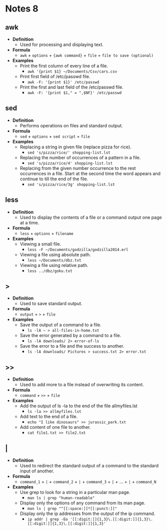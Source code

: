 # Notes 8

## awk
* **Definition**
  * Used for processing and displaying text.
* **Formula**
  * `awk` + `options` + `{awk command}` + `file` + `file to save (optional)`
* **Examples**
  * Print the first column of every line of a file.
    * `awk '{print $1} ~/Documents/Csv/cars.csv`
  * Print first field of /etc/passwd file.
    * `awk -F: '{print $1}' /etc/passwd`
  * Print the first and last field of the /etc/passwd file.
    * `awk -F: '{print $1," = ",$NF}' /etc/passwd`

## sed
* **Definition**
  * Performs operations on files and standard output.
* **Formula**
  * `sed` + `options` + `sed script` + `file`
* **Examples**
  * Replacing a string in given file (replace pizza for rice).
    * `sed 's/pizza/rice/' shopping-list.lst`
  * Replacing the number of occurrences of a pattern in a file.
    * `sed 's/pizza/rice/4' shopping-list.lst`
  * Replacing from the given number occurrence to the rest occurrences in a file. Start at the second time the word appears and continue to till the end of the file.
    * `sed 's/pizza/rice/3g' shopping-list.lst`

## less
* **Definition**
  * Used to display the contents of a file or a command output one page at a time.
* **Formula**
  * `less` + `options` + `filename`
* **Examples**
  * Viewing a small file.
    * `less -F ~/Documents/godzilla/godzilla2014.erl`
  * Viewing a file using absolute path.
    * `less ~/Documents/dbz.txt`
  * Viewing a file using relative path.
    * `less ../dbz/goku.txt`

## >
* **Definition**
  * Used to save standard output.
* **Formula**
  * `output` + `>` + `file`
* **Examples**
  * Save the output of a command to a file.
    * `ls -lA ~ > all-files-in-home.txt`
  * Save the error generated by a command to a file.
    * `ls -lA downloads/ 2> error-of-ls`
  * Save the error to a file and the success to another.
    * `ls -lA downloads/ Pictures > success.txt 2> error.txt`

## >>
* **Definition**
  * Used to add more to a file instead of overwriting its content.
* **Formula**
  * `command` + `>>` + `file`
* **Examples**
  * Add the output of ls -la to the end of the file allmyfiles.lst
    * `ls -la >> allmyfiles.lst`
  * Add text to the end of a file.
    * `echo "I like dinosaurs" >> jurassic_park.txt`
  * Add content of one file to another.
    * `cat file1.txt >> file2.txt`

## |
* **Definition**
  * Used to redirect the standard output of a command to the standard input of another.
* **Formula**
  * `command_1` + `|` + `command_2` + `|` + `command_3` + `|` + ... + `|` + `command_N`
* **Examples**
  * Use grep to look for a string in a particular man page.
    * `man ls | grep "human-readable"`
  * Display only the options of any command from its man page.
    * `man ls | grep "^[[:space:]]*[[:punct:]]"`
  * Display only the ip addresses from the output of the ip command.
    * `ip addr | grep -Eo '[[:digit:]]{1,3}\.[[:digit:]]{1,3}\.[[:digit:]]{1,3}\.[[:digit:]]{1,3}'`